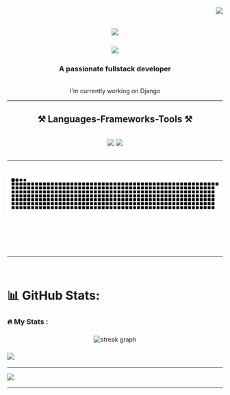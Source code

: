 <img align="right" src="https://visitor-badge.laobi.icu/badge?page_id=fluid111.fluid111" />

<h1 align="center">
    <img src="https://readme-typing-svg.herokuapp.com/?font=Righteous&size=35&center=true&vCenter=true&width=500&height=70&duration=4000&lines=Hi+There!+👋;+I'm+ fluid!;" />
</h1>

<div align="center">
  <img height="150" src="https://media.giphy.com/media/M9gbBd9nbDrOTu1Mqx/giphy.gif"  />
</div>


<h3 align="center">A passionate fullstack developer</h3>

<br/>

<div align="center">
I'm currently working on Django 

 </div>
 

 <hr/>
 
<h2 align="center">⚒️ Languages-Frameworks-Tools ⚒️</h2>
<br/>
<div align="center">
    <img src="https://skillicons.dev/icons?i=react,bootstrap,html,css,vscode,github,figma,tailwind,git" />
    <img src="https://skillicons.dev/icons?i=nodejs,python,javascript,typescript,express,firebase,mongodb,c,nextjs,mysql" /><br>
</div>

<br/>
<hr/>


<div align="center">
  <!-- <h2>🐍 My Contributions 🐍</h2> -->
  <br>
  <picture>
  <source media="(prefers-color-scheme: dark)" srcset="https://raw.githubusercontent.com/fluid111/fluid111/output/github-snake-dark.svg" />
  <source media="(prefers-color-scheme: light)" srcset="https://raw.githubusercontent.com/fluid111/fluid111/output/github-snake.svg" />
  <img alt="github-snake" src="https://raw.githubusercontent.com/fluid111/fluid111/output/github-snake.svg" />
</picture>
  
  <br/><br/><br/>
</div>

<hr/>


<br/>

# 📊 GitHub Stats:
<!-- ![](https://github-readme-stats.vercel.app/api?username=fluid111&theme=dark&hide_border=false&include_all_commits=false&count_private=false)<br/> -->
###

<h3 align="left">🔥   My Stats :</h3>

###

<div align="center">
  <img src="https://streak-stats.demolab.com?user=fluid111&locale=en&mode=daily&theme=dark&hide_border=false&border_radius=5&order=3" height="220" alt="streak graph"  />
</div>

###
![](https://github-readme-stats.vercel.app/api/top-langs/?username=fluid111&theme=dark&hide_border=false&include_all_commits=false&count_private=false&layout=compact)

---
[![](https://visitcount.itsvg.in/api?id=fluid111&icon=0&color=0)](https://visitcount.itsvg.in)

<!-- Proudly created with GPRM ( https://gprm.itsvg.in ) -->

<hr/>

<br/>

<br/>

